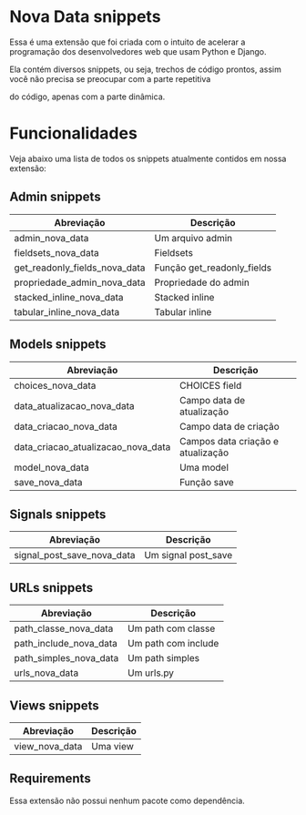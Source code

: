 # Nova Data snippets

Essa é uma extensão que foi criada com o intuito de acelerar a programação dos desenvolvedores web que usam Python e Django.

Ela contém diversos snippets, ou seja, trechos de código prontos, assim você não precisa se preocupar com a parte repetitiva

do código, apenas com a parte dinâmica.

# Funcionalidades

Veja abaixo uma lista de todos os snippets atualmente contidos em nossa extensão:

## Admin snippets

| Abreviação                    | Descrição                  |
| ----------------------------- | -------------------------- |
| admin_nova_data               | Um arquivo admin           |
| fieldsets_nova_data           | Fieldsets                  |
| get_readonly_fields_nova_data | Função get_readonly_fields |
| propriedade_admin_nova_data   | Propriedade do admin       |
| stacked_inline_nova_data      | Stacked inline             |
| tabular_inline_nova_data      | Tabular inline             |

## Models snippets

| Abreviação                         | Descrição                         |
| ---------------------------------- | --------------------------------- |
| choices_nova_data                  | CHOICES field                     |
| data_atualizacao_nova_data         | Campo data de atualização         |
| data_criacao_nova_data             | Campo data de criação             |
| data_criacao_atualizacao_nova_data | Campos data criação e atualização |
| model_nova_data                    | Uma model                         |
| save_nova_data                     | Função save                       |

## Signals snippets

| Abreviação                 | Descrição           |
| -------------------------- | ------------------- |
| signal_post_save_nova_data | Um signal post_save |

## URLs snippets

| Abreviação             | Descrição           |
| ---------------------- | ------------------- |
| path_classe_nova_data  | Um path com classe  |
| path_include_nova_data | Um path com include |
| path_simples_nova_data | Um path simples     |
| urls_nova_data         | Um urls.py          |

## Views snippets

| Abreviação     | Descrição |
| -------------- | --------- |
| view_nova_data | Uma view  |

## Requirements

Essa extensão não possui nenhum pacote como dependência.

<!-- ## Release Notes

Users appreciate release notes as you update your extension. -->

<!-- ### 1.0.0

Initial release of ... -->
